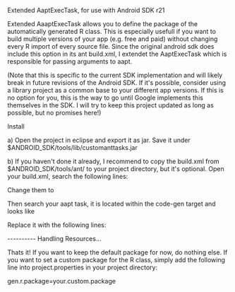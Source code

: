Extended AaptExecTask, for use with Android SDK r21

Extended AaaptExecTask allows you to define the package of the automatically generated R class.
This is especially usefull if you want to build multiple versions of your app (e.g. free and paid) without changing every R import of every source file.
Since the original android sdk does include this option in its ant build.xml, I extendet the AaptExecTask which is responsible for passing arguments to aapt.

(Note that this is specific to the current SDK implementation and will likely break in future revisions of the Android SDK. If it's possible, consider using a library project as a common base to your different app versions. If this is no option for you, this is the way to go until Google implements this themselves in the SDK. I will try to keep this project updated as long as possible, but no promises here!)

Install

a) Open the project in eclipse and export it as jar. Save it under $ANDROID_SDK/tools/lib/customanttasks.jar

b) If you haven't done it already, I recommend to copy the build.xml from $ANDROID_SDK/tools/ant/ to your project directory, but it's optional.
Open your build.xml, search the following lines:

<path id="android.antlibs">
    <pathelement path="${sdk.dir}/tools/lib/anttasks.jar" />
</path>

<!-- Custom tasks -->
<taskdef resource="anttasks.properties" classpathref="android.antlibs" />


Change them to 
<path id="android.antlibs">
    <pathelement path="${sdk.dir}/tools/lib/anttasks.jar" />
    <pathelement path="${sdk.dir}/tools/lib/customanttasks.jar" />
</path>

<!-- Custom tasks -->
<taskdef resource="anttasks.properties" classpathref="android.antlibs" />
<taskdef resource="customanttasks.properties" classpathref="android.antlibs" />




Then search your aapt task, it is located within the code-gen target and looks like

<aapt executable="${aapt}"
      command="package"
      verbose="${verbose}"
      manifest="${out.manifest.abs.file}"
      androidjar="${project.target.android.jar}"
      rfolder="${gen.absolute.dir}"
      nonConstantId="${android.library}"
      libraryResFolderPathRefid="project.library.res.folder.path"
      libraryPackagesRefid="project.library.packages"
      ignoreAssets="${aapt.ignore.assets}"
      libraryRFileRefid="project.library.bin.r.file.path"
      binFolder="${out.absolute.dir}"
      proguardFile="${out.absolute.dir}/proguard.txt">
        <res path="${out.res.absolute.dir}" />
        <res path="${resource.absolute.dir}" />
</aapt>
            
            
Replace it with the following lines:

<property name="gen.r.package" value="${project.app.package}" />

<echo level="info">----------</echo>
<echo level="info">Handling Resources...</echo>
<eaapt executable="${aapt}"
       command="package"
       verbose="${verbose}"
       manifest="${out.manifest.abs.file}"
       androidjar="${project.target.android.jar}"
       rfolder="${gen.absolute.dir}"
       nonConstantId="${android.library}"
       libraryResFolderPathRefid="project.library.res.folder.path"
       libraryPackagesRefid="project.library.packages"
       ignoreAssets="${aapt.ignore.assets}"
       libraryRFileRefid="project.library.bin.r.file.path"
       binFolder="${out.absolute.dir}"
       proguardFile="${out.absolute.dir}/proguard.txt"
       customPackage="${gen.r.package}">
        <res path="${out.res.absolute.dir}" />
        <res path="${resource.absolute.dir}" />
</eaapt>



Thats it! 
If you want to keep the default package for now, do nothing else. 
If you want to set a custom package for the R class, simply add the following line into project.properties in your project directory:

gen.r.package=your.custom.package
